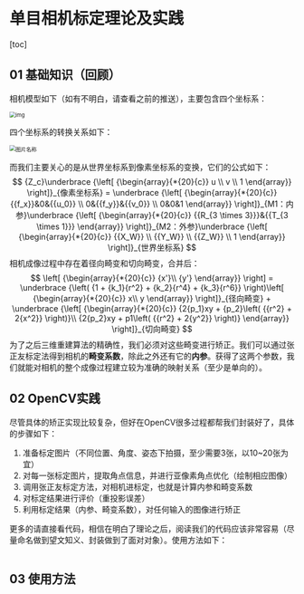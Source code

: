 # 单目相机标定理论及实践

[toc]

## 01 基础知识（回顾）

相机模型如下（如有不明白，请查看之前的推送），主要包含四个坐标系：

<img src="https://img2018.cnblogs.com/blog/1516317/201902/1516317-20190219150222035-99963244.png" alt="img" style="zoom: 67%;" />

四个坐标系的转换关系如下：

<img src="https://flyman-cjb.oss-cn-hangzhou.aliyuncs.com/picgos/20200604162350.png" width="宽度" height="高度" alt="图片名称" align=center style="zoom:67%;" >

而我们主要关心的是从世界坐标系到像素坐标系的变换，它们的公式如下：
$$
{Z_c}\underbrace {\left[ {\begin{array}{*{20}{c}}
  u \\ 
  v \\ 
  1 
\end{array}} \right]}_{像素坐标系} = \underbrace {\left[ {\begin{array}{*{20}{c}}
  {{f_x}}&0&{{u_0}} \\ 
  0&{{f_y}}&{{v_0}} \\ 
  0&0&1 
\end{array}} \right]}_{M1：内参}\underbrace {\left[ {\begin{array}{*{20}{c}}
  {{R_{3 \times 3}}}&{{T_{3 \times 1}}} 
\end{array}} \right]}_{M2：外参}\underbrace {\left[ {\begin{array}{*{20}{c}}
  {{X_W}} \\ 
  {{Y_W}} \\ 
  {{Z_W}} \\ 
  1 
\end{array}} \right]}_{世界坐标系}
$$
相机成像过程中存在着径向畸变和切向畸变，合并后：
$$
\left[ {\begin{array}{*{20}{c}}
{x'}\\
{y'}
\end{array}} \right] = \underbrace {\left( {1 + {k_1}{r^2} + {k_2}{r^4} + {k_3}{r^6}} \right)\left[ {\begin{array}{*{20}{c}}
x\\
y
\end{array}} \right]}_{径向畸变} + \underbrace {\left[ {\begin{array}{*{20}{c}}
{2{p_1}xy + {p_2}\left( {{r^2} + 2{x^2}} \right)}\\
{2{p_2}xy + p1\left( {{r^2} + 2{y^2}} \right)}
\end{array}} \right]}_{切向畸变}
$$
为了之后三维重建算法的精确性，我们必须对这些畸变进行矫正。我们可以通过张正友标定法得到相机的**畸变系数**，除此之外还有它的**内参**。获得了这两个参数，我们就能对相机的整个成像过程建立较为准确的映射关系（至少是单向的）。

## 02 OpenCV实践

尽管具体的矫正实现比较复杂，但好在OpenCV很多过程都帮我们封装好了，具体的步骤如下：

1. 准备标定图片（不同位置、角度、姿态下拍摄，至少需要3张，以10~20张为宜）
2. 对每一张标定图片，提取角点信息，并进行亚像素角点优化（绘制相应图像）
3. 调用张正友标定方法，对相机进标定，也就是计算内参和畸变系数
4. 对标定结果进行评价（重投影误差）
5. 利用标定结果（内参、畸变系数），对任何输入的图像进行矫正

更多的请直接看代码，相信在明白了理论之后，阅读我们的代码应该非常容易（尽量命名做到望文知义、封装做到了面对对象）。使用方法如下：

```

```



## 03 使用方法

```c++

```




